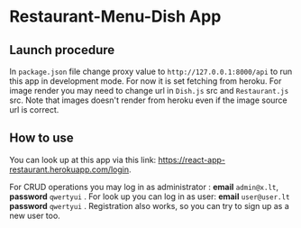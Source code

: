 # Restaurant-Menu-Dish App

## Launch procedure

In `package.json` file change proxy value to `http://127.0.0.1:8000/api` to run this app in development mode. For now it is set fetching from heroku.
For image render you may need to change url in `Dish.js` src and `Restaurant.js` src. Note that images doesn't render from heroku even if the image source url is correct.

## How to use

You can look up at this app via this link: https://react-app-restaurant.herokuapp.com/login.

For CRUD operations you may log in as administrator : **email** `admin@x.lt`, **password** `qwertyui` .
For look up you can log in as user: **email** `user@user.lt` **password** `qwertyui` .
Registration also works, so you can try to sign up as a new user too.